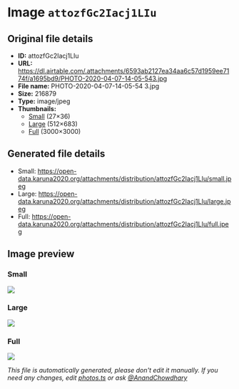 # Image `attozfGc2Iacj1LIu`

## Original file details

- **ID:** attozfGc2Iacj1LIu
- **URL:** https://dl.airtable.com/.attachments/6593ab2127ea34aa6c57d1959ee7174f/a1695bd9/PHOTO-2020-04-07-14-05-543.jpg
- **File name:** PHOTO-2020-04-07-14-05-54 3.jpg
- **Size:** 216879
- **Type:** image/jpeg
- **Thumbnails:**
  - [Small](https://dl.airtable.com/.attachmentThumbnails/6a1fa1dc72e6f32f6496aab7063c2c40/032df3e0) (27×36)
  - [Large](https://dl.airtable.com/.attachmentThumbnails/84f5941ae1f30e246ee3087dab574ec9/29ccf5e3) (512×683)
  - [Full](https://dl.airtable.com/.attachmentThumbnails/9af49f9ced74119201fd8997719872b7/75e1d16f) (3000×3000)

## Generated file details

- Small: https://open-data.karuna2020.org/attachments/distribution/attozfGc2Iacj1LIu/small.jpeg
- Large: https://open-data.karuna2020.org/attachments/distribution/attozfGc2Iacj1LIu/large.jpeg
- Full: https://open-data.karuna2020.org/attachments/distribution/attozfGc2Iacj1LIu/full.jpeg

## Image preview

### Small

![](https://open-data.karuna2020.org/attachments/distribution/attozfGc2Iacj1LIu/small.jpeg)

### Large

![](https://open-data.karuna2020.org/attachments/distribution/attozfGc2Iacj1LIu/large.jpeg)

### Full

![](https://open-data.karuna2020.org/attachments/distribution/attozfGc2Iacj1LIu/full.jpeg)

_This file is automatically generated, please don't edit it manually. If you need any changes, edit [photos.ts](/photos.ts) or ask [@AnandChowdhary](https://github.com/AnandChowdhary)_

